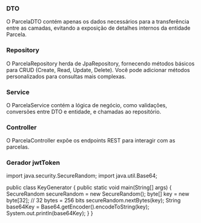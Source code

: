 ### DTO
O ParcelaDTO contém apenas os dados necessários para a transferência entre as camadas, evitando a exposição de detalhes internos da entidade Parcela.

### Repository
O ParcelaRepository herda de JpaRepository, fornecendo métodos básicos para CRUD (Create, Read, Update, Delete). Você pode adicionar métodos personalizados para consultas mais complexas.

### Service
O ParcelaService contém a lógica de negócio, como validações, conversões entre DTO e entidade, e chamadas ao repositório.

### Controller
O ParcelaController expõe os endpoints REST para interagir com as parcelas.

### Gerador jwtToken
import java.security.SecureRandom;
import java.util.Base64;

public class KeyGenerator {
public static void main(String[] args) {
SecureRandom secureRandom = new SecureRandom();
byte[] key = new byte[32]; // 32 bytes = 256 bits
secureRandom.nextBytes(key);
String base64Key = Base64.getEncoder().encodeToString(key);
System.out.println(base64Key);
}
}
